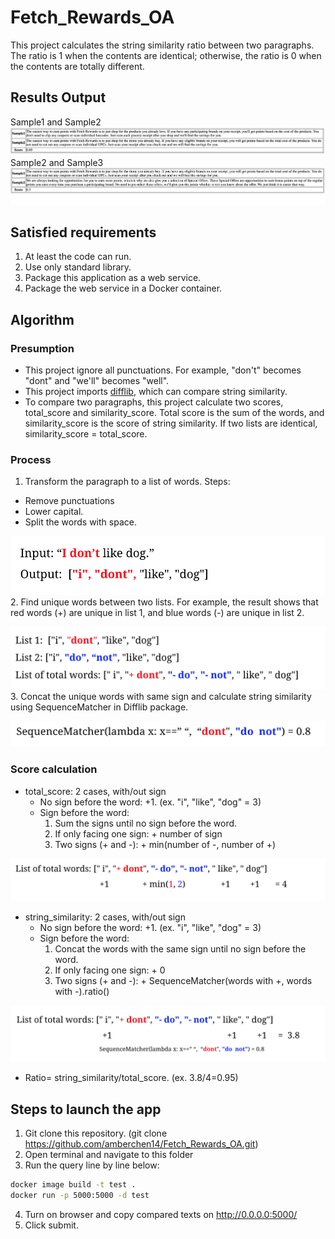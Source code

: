 # Fetch_Rewards_OA
This project calculates the string similarity ratio between two paragraphs. The ratio is 1 when the contents are identical; otherwise, the ratio is 0 when the contents are totally different. 

## Results Output
Sample1 and Sample2 ![s1_vs_s2](/pic/s1_vs_s2.png)
Sample2 and Sample3 ![s2_vs_s3](/pic/s2_vs_s3.png)
## Satisfied requirements
1. At least the code can run.
2. Use only standard library.
3. Package this application as a web service.
4. Package the web service in a Docker container.


## Algorithm
### Presumption
- This project ignore all punctuations. For example, "don't" becomes "dont" and "we'll" becomes "well".
- This project imports [difflib](https://docs.python.org/3/library/difflib.html), which can compare string similarity.
- To compare two paragraphs, this project calculate two scores, total_score and similarity_score. Total score is the sum of the words, and similarity_score is the score of string similarity. If two lists are identical, similarity_score = total_score. 

### Process
1. Transform the paragraph to a list of words. Steps:
  - Remove punctuations
  - Lower capital.
  - Split the words with space. 
  
![example1](/pic/example1.png)
2. Find unique words between two lists. For example, the result shows that red words (+) are unique in list 1, and blue words (-) are unique in list 2. 

![example2](/pic/example2.png)
3. Concat the unique words with same sign and calculate string similarity using SequenceMatcher in Difflib package.

![example3](/pic/example3.png)

### Score calculation
- total_score: 2 cases, with/out sign
  - No sign before the word: +1. (ex. "i", "like", "dog" = 3)
  - Sign before the word: 
    1. Sum the signs until no sign before the word. 
    2. If only facing one sign: + number of sign
    3. Two signs (+ and -): + min(number of -, number of +)
    
![example4](/pic/example4.png)    
- string_similarity: 2 cases, with/out sign
  - No sign before the word: +1. (ex. "i", "like", "dog" = 3)
  - Sign before the word: 
    1. Concat the words with the same sign until no sign before the word.  
    2. If only facing one sign: + 0
    3. Two signs (+ and -): + SequenceMatcher(words with +, words with -).ratio()
    
![example5](/pic/example5.png)    
- Ratio= string_similarity/total_score. (ex. 3.8/4=0.95)

## Steps to launch the app
1. Git clone this repository. (git clone https://github.com/amberchen14/Fetch_Rewards_OA.git) 
2. Open terminal and navigate to this folder
3. Run the query line by line below:
```bash
docker image build -t test .  
docker run -p 5000:5000 -d test      
```
4. Turn on browser and copy compared texts on http://0.0.0.0:5000/
5. Click submit.
```


